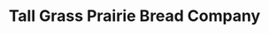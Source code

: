 ---
title: "Tall Grass Prairie Bread Company"
url: /winnipeg/tall-grass-prairie-bread-company/
shop: bakery
---